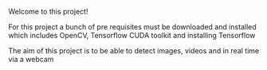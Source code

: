 Welcome to this project!

For this project a bunch of pre requisites must be downloaded and installed which includes OpenCV, Tensorflow CUDA toolkit and installing Tensorflow

The aim of this project is to be able to detect images, videos and in real time via a webcam
